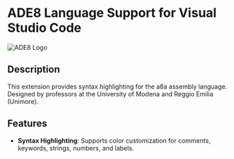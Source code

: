 # ADE8 Language Support for Visual Studio Code

![ADE8 Logo](https://imagelab.ing.unimore.it/ade8/wp-content/uploads/2016/10/ade8.png)

## Description

This extension provides syntax highlighting for the a8a assembly language. Designed by professors at the University of Modena and Reggio Emilia (Unimore).

## Features

- **Syntax Highlighting**: Supports color customization for comments, keywords, strings, numbers, and labels.
